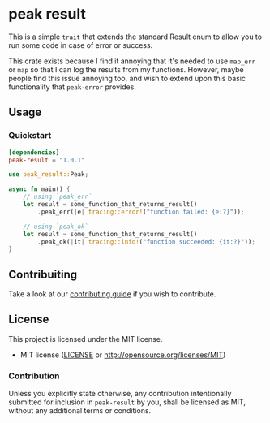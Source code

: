 # peak result

This is a simple `trait` that extends the standard Result enum to allow you to run some code in case of error or success.

This crate exists because I find it annoying that it's needed to use `map_err` or `map` so that I can log the results from my functions. However, maybe people find this issue annoying too, and wish to extend upon this basic functionality that `peak-error` provides.

## Usage

### Quickstart

```toml
[dependencies]
peak-result = "1.0.1"
```

```rust
use peak_result::Peak;

async fn main() {
    // using `peak_err`
    let result = some_function_that_returns_result()
        .peak_err(|e| tracing::error!("function failed: {e:?}"));

    // using `peak_ok`
    let result = some_function_that_returns_result()
        .peak_ok(|it| tracing::info!("function succeeded: {it:?}"));
}
```

## Contribuiting

Take a look at our [contributing guide](https://github.com/FaveroFerreira/peak-result/blob/main/CONTRIBUTING.md) if you wish to contribute.

## License

This project is licensed under the MIT license.

-   MIT license
    ([LICENSE](https://github.com/FaveroFerreira/peak-result/blob/main/LICENSE) or http://opensource.org/licenses/MIT)

### Contribution

Unless you explicitly state otherwise, any contribution intentionally submitted for inclusion in `peak-result` by you, shall be licensed as MIT, without any additional terms or conditions.
